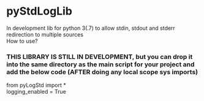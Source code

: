 # pyStdLogLib
In development lib for python 3(.7) to allow stdin, stdout and stderr redirection to multiple sources<br>
How to use?
### THIS LIBRARY IS STILL IN DEVELOPMENT, but you can drop it into the same directory as the main script for your project and add the below code (AFTER doing any local scope sys imports)
from pyLogStd import *<br>
logging_enabled = True
